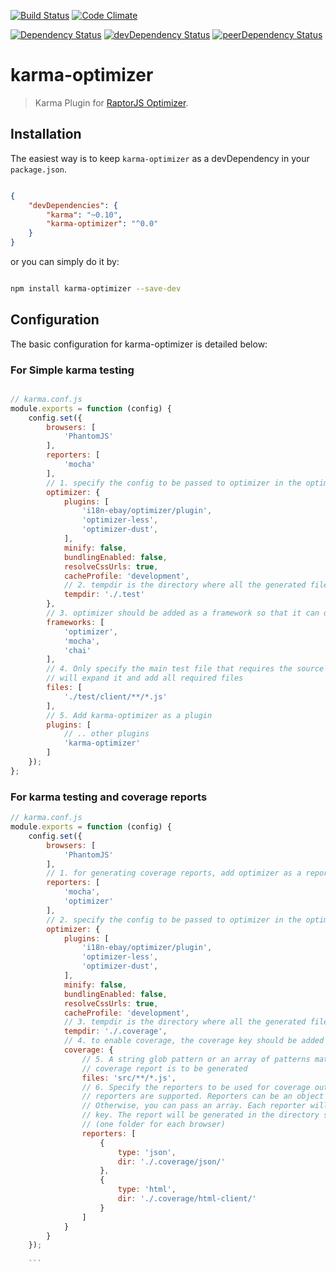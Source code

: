 [![Build Status](https://travis-ci.org/pranavjha/karma-optimizer.svg)](https://travis-ci.org/pranavjha/karma-optimizer)
[![Code Climate](https://codeclimate.com/github/pranavjha/karma-optimizer/badges/gpa.svg)](https://codeclimate.com/github/pranavjha/karma-optimizer)

[![Dependency Status](https://david-dm.org/pranavjha/karma-optimizer.svg)](https://david-dm.org/pranavjha/karma-optimizer)
[![devDependency Status](https://david-dm.org/pranavjha/karma-optimizer/dev-status.svg)](https://david-dm.org/pranavjha/karma-optimizer#info=devDependencies)
[![peerDependency Status](https://david-dm.org/pranavjha/karma-optimizer/peer-status.svg)](https://david-dm.org/pranavjha/karma-optimizer#info=peerDependencies)

# karma-optimizer 

> Karma Plugin for [RaptorJS Optimizer](https://github.com/raptorjs/optimizer).


## Installation

The easiest way is to keep `karma-optimizer` as a devDependency in your `package.json`.

```json

{
    "devDependencies": {
        "karma": "~0.10",
        "karma-optimizer": "^0.0"
    }
}

```

or you can simply do it by:

```bash

npm install karma-optimizer --save-dev

```


## Configuration

The basic configuration for karma-optimizer is detailed below:

### For Simple karma testing

``` javascript

// karma.conf.js
module.exports = function (config) {
    config.set({
        browsers: [
            'PhantomJS'
        ],
        reporters: [
            'mocha'
        ],
        // 1. specify the config to be passed to optimizer in the optimizer key
        optimizer: {
            plugins: [
                'i18n-ebay/optimizer/plugin',
                'optimizer-less',
                'optimizer-dust',
            ],
            minify: false,
            bundlingEnabled: false,
            resolveCssUrls: true,
            cacheProfile: 'development',
            // 2. tempdir is the directory where all the generated files will be stored.
            tempdir: './.test'
        },
        // 3. optimizer should be added as a framework so that it can do bundling before tests
        frameworks: [
            'optimizer',
            'mocha',
            'chai'
        ],
        // 4. Only specify the main test file that requires the source files. karma-optimizer 
        // will expand it and add all required files
        files: [
            './test/client/**/*.js'
        ],
        // 5. Add karma-optimizer as a plugin
        plugins: [
            // .. other plugins
            'karma-optimizer'
        ]
    });
};

```


### For karma testing and coverage reports


``` javascript
// karma.conf.js
module.exports = function (config) {
    config.set({
        browsers: [
            'PhantomJS'
        ],
        // 1. for generating coverage reports, add optimizer as a reporter in config
        reporters: [
            'mocha',
            'optimizer'
        ],
        // 2. specify the config to be passed to optimizer in the optimizer key
        optimizer: {
            plugins: [
                'i18n-ebay/optimizer/plugin',
                'optimizer-less',
                'optimizer-dust',
            ],
            minify: false,
            bundlingEnabled: false,
            resolveCssUrls: true,
            cacheProfile: 'development',     
            // 3. tempdir is the directory where all the generated files will be stored.
            tempdir: './.coverage',
            // 4. to enable coverage, the coverage key should be added in the optimizer config 
            coverage: {
                // 5. A string glob pattern or an array of patterns matching the files for which,
                // coverage report is to be generated 
                files: 'src/**/*.js',
                // 6. Specify the reporters to be used for coverage output. All Istanbul
                // reporters are supported. Reporters can be an object if there is only one.
                // Otherwise, you can pass an array. Each reporter will have a type and a dir 
                // key. The report will be generated in the directory specified in the dir key
                // (one folder for each browser) 
                reporters: [
                    {
                        type: 'json',
                        dir: './.coverage/json/'
                    },
                    {
                        type: 'html',
                        dir: './.coverage/html-client/'
                    }
                ]
            }
        }
    });
    
    ```